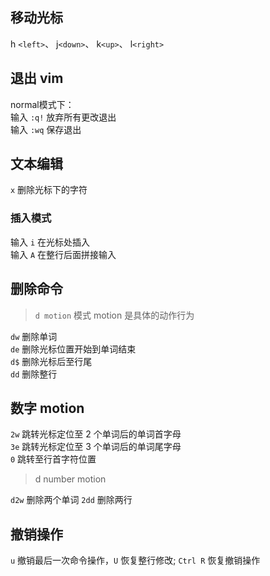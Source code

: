 ## 移动光标
h `<left>`、 j`<down>`、 k`<up>`、 l`<right>`


## 退出 vim
normal模式下：<Br />
输入 `:q!` 放弃所有更改退出<Br />
输入 `:wq` 保存退出

## 文本编辑

`x` 删除光标下的字符<Br />

### 插入模式
输入 `i` 在光标处插入<Br />
输入 `A` 在整行后面拼接输入

## 删除命令

> `d motion` 模式 motion 是具体的动作行为<Br />

`dw` 删除单词<Br />
`de` 删除光标位置开始到单词结束<Br />
`d$` 删除光标后至行尾<Br />
`dd` 删除整行

## 数字 motion

`2w` 跳转光标定位至 2 个单词后的单词首字母<Br />
`3e` 跳转光标定位至 3 个单词后的单词尾字母<Br />
`0` 跳转至行首字符位置

> d number motion

`d2w` 删除两个单词
`2dd` 删除两行

## 撤销操作

`u` 撤销最后一次命令操作，`U` 恢复整行修改; `Ctrl R` 恢复撤销操作
